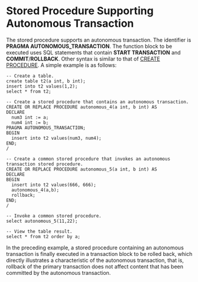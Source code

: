 # Stored Procedure Supporting Autonomous Transaction<a name="EN-US_TOPIC_0274616606"></a>

The stored procedure supports an autonomous transaction. The identifier is  **PRAGMA AUTONOMOUS\_TRANSACTION**. The function block to be executed uses SQL statements that contain  **START TRANSACTION**  and  **COMMIT**/**ROLLBACK**. Other syntax is similar to that of  [CREATE PROCEDURE](create-procedure.md). A simple example is as follows:

```
-- Create a table.
create table t2(a int, b int);
insert into t2 values(1,2);
select * from t2;

-- Create a stored procedure that contains an autonomous transaction.
CREATE OR REPLACE PROCEDURE autonomous_4(a int, b int) AS
DECLARE
  num3 int := a;
  num4 int := b;
PRAGMA AUTONOMOUS_TRANSACTION;
BEGIN
  insert into t2 values(num3, num4);
END;
/

-- Create a common stored procedure that invokes an autonomous transaction stored procedure.
CREATE OR REPLACE PROCEDURE autonomous_5(a int, b int) AS
DECLARE
BEGIN
  insert into t2 values(666, 666);
  autonomous_4(a,b);
  rollback;
END;
/

-- Invoke a common stored procedure.
select autonomous_5(11,22);

-- View the table result.
select * from t2 order by a;
```

In the preceding example, a stored procedure containing an autonomous transaction is finally executed in a transaction block to be rolled back, which directly illustrates a characteristic of the autonomous transaction, that is, rollback of the primary transaction does not affect content that has been committed by the autonomous transaction.

